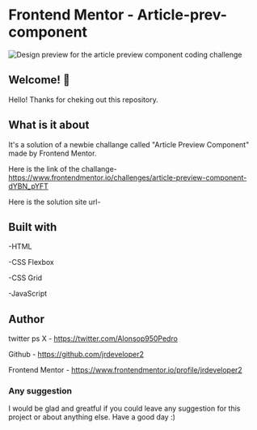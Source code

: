 # Frontend Mentor - Article-prev-component

![Design preview for the article preview component coding challenge](./design/desktop-preview.jpg)

## Welcome! 👋

Hello! Thanks for cheking out this repository.

## What is it about

It's a solution of a newbie challange called "Article Preview Component" made by Frontend Mentor.

Here is the link of the challange-
https://www.frontendmentor.io/challenges/article-preview-component-dYBN_pYFT

Here is the solution site url-


## Built with

-HTML

-CSS Flexbox

-CSS Grid

-JavaScript

## Author

twitter ps X - https://twitter.com/Alonsop950Pedro

Github - https://github.com/jrdeveloper2

Frontend Mentor - https://www.frontendmentor.io/profile/jrdeveloper2
### Any suggestion

I would be glad and greatful if you could leave any suggestion for this project or about anything else. Have a good day :)
